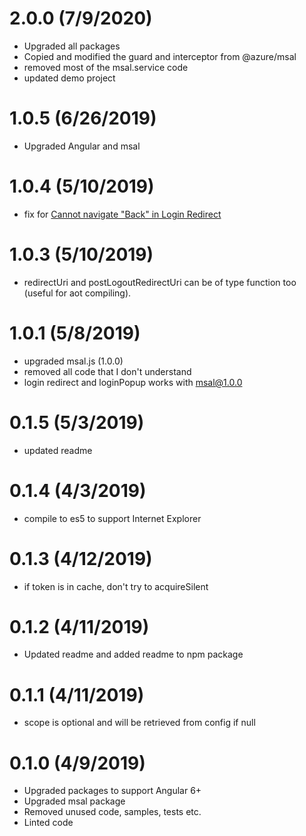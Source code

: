 # 2.0.0 (7/9/2020)
* Upgraded all packages
* Copied and modified the guard and interceptor from @azure/msal
* removed most of the msal.service code
* updated demo project

# 1.0.5 (6/26/2019)
* Upgraded Angular and msal

# 1.0.4 (5/10/2019)
* fix for <a href="https://github.com/AzureAD/microsoft-authentication-library-for-js/issues/588"> Cannot navigate "Back" in Login Redirect</a>

# 1.0.3 (5/10/2019)
* redirectUri and postLogoutRedirectUri can be of type function too (useful for aot compiling).

# 1.0.1 (5/8/2019)
* upgraded msal.js (1.0.0)
* removed all code that I don't understand
* login redirect and loginPopup works with msal@1.0.0

# 0.1.5 (5/3/2019)
* updated readme

# 0.1.4 (4/3/2019)
* compile to es5 to support Internet Explorer

# 0.1.3 (4/12/2019)
* if token is in cache, don't try to acquireSilent

# 0.1.2 (4/11/2019)
* Updated readme and added readme to npm package

# 0.1.1 (4/11/2019)
* scope is optional and will be retrieved from config if null

# 0.1.0 (4/9/2019)
* Upgraded packages to support Angular 6+
* Upgraded msal package
* Removed unused code, samples, tests etc.
* Linted code 